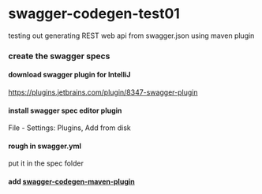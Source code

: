 # swagger-codegen-test01
testing out generating REST web api from swagger.json using maven plugin

### create the swagger specs

#### download swagger plugin for IntelliJ

https://plugins.jetbrains.com/plugin/8347-swagger-plugin

#### install swagger spec editor plugin

File - Settings: Plugins, Add from disk

#### rough in swagger.yml

put it in the spec folder

#### add [swagger-codegen-maven-plugin](https://github.com/swagger-api/swagger-codegen/blob/master/modules/swagger-codegen-maven-plugin/README.md#swagger-codegen-maven-plugin)

